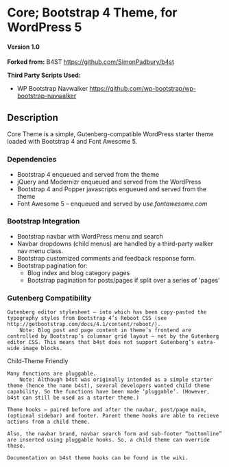 # Core; Bootstrap 4 Theme, for WordPress 5

#### Version 1.0

**Forked from:** B4ST https://github.com/SimonPadbury/b4st

**Third Party Scripts Used:**
- WP Bootstrap Navwalker https://github.com/wp-bootstrap/wp-bootstrap-navwalker

## Description
Core Theme is a simple, Gutenberg-compatible WordPress starter theme loaded with Bootstrap 4 and Font Awesome 5.

### Dependencies
- Bootstrap 4 enqueued and served from the theme
- jQuery and Modernizr enqueued and served from the WordPress
- Bootstrap 4 and Popper javascripts engueued and served from the theme
- Font Awesome 5 – enqueued and served by *use.fontawesome.com*

### Bootstrap Integration
- Bootstrap navbar with WordPress menu and search
- Navbar dropdowns (child menus) are handled by a third-party walker nav menu class.
- Bootstrap customized comments and feedback response form.
- Bootstrap pagination for:
  * Blog index and blog category pages
  * Bootstrap pagination for posts/pages if split over a series of 'pages'

### Gutenberg Compatibility

    Gutenberg editor stylesheet – into which has been copy-pasted the typography styles from Bootstrap 4’s Reboot CSS (see http://getbootstrap.com/docs/4.1/content/reboot/).
        Note: Blog post and page content in theme’s frontend are controlled by Bootstrap’s columnar grid layout – not by the Gutenberg editor CSS. This means that b4st does not support Gutenberg’s extra-wide image blocks.

Child-Theme Friendly

    Many functions are pluggable.
        Note: Although b4st was originally intended as a simple starter theme (hence the name b4st), several developers wanted child theme capability. So the functions have been made ‘pluggable’. (However, b4st can still be used as a starter theme.)

    Theme hooks – paired before and after the navbar, post/page main, (optional sidebar) and footer. Parent theme hooks are able to recieve actions from a child theme.

    Also, the navbar brand, navbar search form and sub-footer “bottomline” are inserted using pluggable hooks. So, a child theme can override these.

    Documentation on b4st theme hooks can be found in the wiki.

